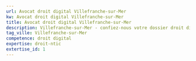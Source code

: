 ```yaml
---
url: Avocat droit digital Villefranche-sur-Mer
kw: Avocat droit digital Villefranche-sur-Mer
title: Avocat droit digital Villefranche-sur-Mer
description: Villefranche-sur-Mer - confiez-nous votre dossier droit digital
tag_ville: Villefranche-sur-Mer
competence: droit digital
expertise: droit-ntic
extertise_id: 1
---
```


